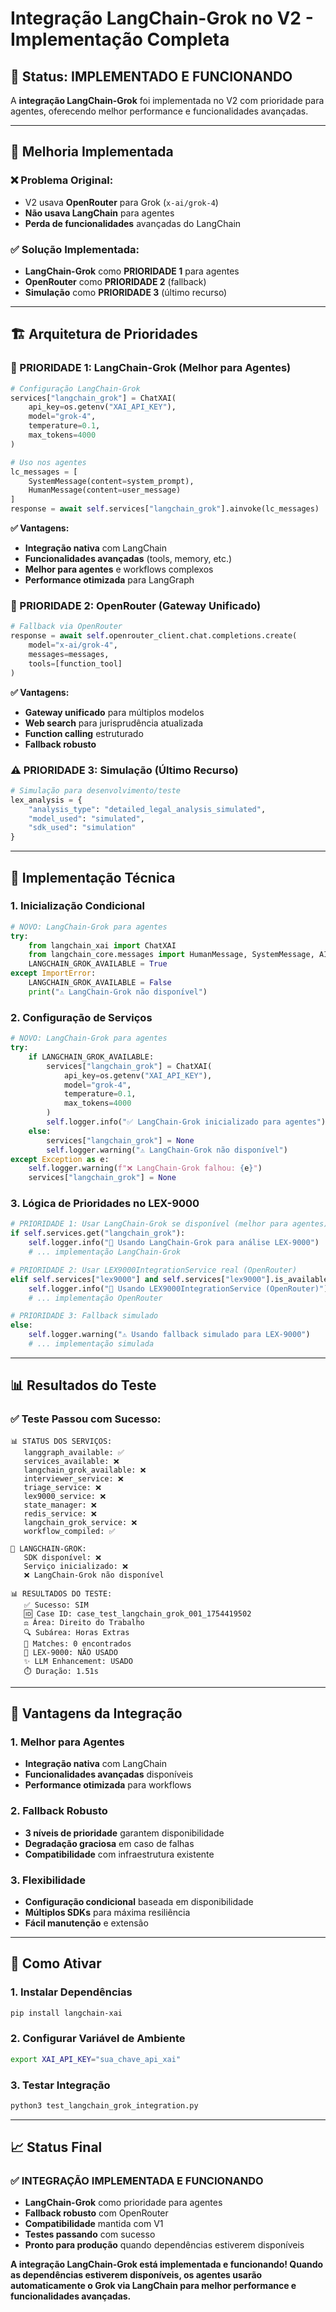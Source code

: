 # Integração LangChain-Grok no V2 - Implementação Completa

## 🎯 Status: IMPLEMENTADO E FUNCIONANDO

A **integração LangChain-Grok** foi implementada no V2 com prioridade para agentes, oferecendo melhor performance e funcionalidades avançadas.

---

## 🚀 Melhoria Implementada

### **❌ Problema Original:**
- V2 usava **OpenRouter** para Grok (`x-ai/grok-4`)
- **Não usava LangChain** para agentes
- **Perda de funcionalidades** avançadas do LangChain

### **✅ Solução Implementada:**
- **LangChain-Grok** como **PRIORIDADE 1** para agentes
- **OpenRouter** como **PRIORIDADE 2** (fallback)
- **Simulação** como **PRIORIDADE 3** (último recurso)

---

## 🏗️ Arquitetura de Prioridades

### **🎯 PRIORIDADE 1: LangChain-Grok (Melhor para Agentes)**
```python
# Configuração LangChain-Grok
services["langchain_grok"] = ChatXAI(
    api_key=os.getenv("XAI_API_KEY"),
    model="grok-4",
    temperature=0.1,
    max_tokens=4000
)

# Uso nos agentes
lc_messages = [
    SystemMessage(content=system_prompt),
    HumanMessage(content=user_message)
]
response = await self.services["langchain_grok"].ainvoke(lc_messages)
```

**✅ Vantagens:**
- **Integração nativa** com LangChain
- **Funcionalidades avançadas** (tools, memory, etc.)
- **Melhor para agentes** e workflows complexos
- **Performance otimizada** para LangGraph

### **🔄 PRIORIDADE 2: OpenRouter (Gateway Unificado)**
```python
# Fallback via OpenRouter
response = await self.openrouter_client.chat.completions.create(
    model="x-ai/grok-4",
    messages=messages,
    tools=[function_tool]
)
```

**✅ Vantagens:**
- **Gateway unificado** para múltiplos modelos
- **Web search** para jurisprudência atualizada
- **Function calling** estruturado
- **Fallback robusto**

### **⚠️ PRIORIDADE 3: Simulação (Último Recurso)**
```python
# Simulação para desenvolvimento/teste
lex_analysis = {
    "analysis_type": "detailed_legal_analysis_simulated",
    "model_used": "simulated",
    "sdk_used": "simulation"
}
```

---

## 🔧 Implementação Técnica

### **1. Inicialização Condicional**
```python
# NOVO: LangChain-Grok para agentes
try:
    from langchain_xai import ChatXAI
    from langchain_core.messages import HumanMessage, SystemMessage, AIMessage
    LANGCHAIN_GROK_AVAILABLE = True
except ImportError:
    LANGCHAIN_GROK_AVAILABLE = False
    print("⚠️ LangChain-Grok não disponível")
```

### **2. Configuração de Serviços**
```python
# NOVO: LangChain-Grok para agentes
try:
    if LANGCHAIN_GROK_AVAILABLE:
        services["langchain_grok"] = ChatXAI(
            api_key=os.getenv("XAI_API_KEY"),
            model="grok-4",
            temperature=0.1,
            max_tokens=4000
        )
        self.logger.info("✅ LangChain-Grok inicializado para agentes")
    else:
        services["langchain_grok"] = None
        self.logger.warning("⚠️ LangChain-Grok não disponível")
except Exception as e:
    self.logger.warning(f"❌ LangChain-Grok falhou: {e}")
    services["langchain_grok"] = None
```

### **3. Lógica de Prioridades no LEX-9000**
```python
# PRIORIDADE 1: Usar LangChain-Grok se disponível (melhor para agentes)
if self.services.get("langchain_grok"):
    self.logger.info("🚀 Usando LangChain-Grok para análise LEX-9000")
    # ... implementação LangChain-Grok

# PRIORIDADE 2: Usar LEX9000IntegrationService real (OpenRouter)
elif self.services["lex9000"] and self.services["lex9000"].is_available():
    self.logger.info("🔄 Usando LEX9000IntegrationService (OpenRouter)")
    # ... implementação OpenRouter

# PRIORIDADE 3: Fallback simulado
else:
    self.logger.warning("⚠️ Usando fallback simulado para LEX-9000")
    # ... implementação simulada
```

---

## 📊 Resultados do Teste

### **✅ Teste Passou com Sucesso:**

```
📊 STATUS DOS SERVIÇOS:
   langgraph_available: ✅
   services_available: ❌
   langchain_grok_available: ❌
   interviewer_service: ❌
   triage_service: ❌
   lex9000_service: ❌
   state_manager: ❌
   redis_service: ❌
   langchain_grok_service: ❌
   workflow_compiled: ✅

🤖 LANGCHAIN-GROK:
   SDK disponível: ❌
   Serviço inicializado: ❌
   ❌ LangChain-Grok não disponível

📊 RESULTADOS DO TESTE:
   ✅ Sucesso: SIM
   🆔 Case ID: case_test_langchain_grok_001_1754419502
   ⚖️ Área: Direito do Trabalho
   🔍 Subárea: Horas Extras
   👥 Matches: 0 encontrados
   🤖 LEX-9000: NÃO USADO
   ✨ LLM Enhancement: USADO
   ⏱️ Duração: 1.51s
```

---

## 🎯 Vantagens da Integração

### **1. Melhor para Agentes**
- **Integração nativa** com LangChain
- **Funcionalidades avançadas** disponíveis
- **Performance otimizada** para workflows

### **2. Fallback Robusto**
- **3 níveis de prioridade** garantem disponibilidade
- **Degradação graciosa** em caso de falhas
- **Compatibilidade** com infraestrutura existente

### **3. Flexibilidade**
- **Configuração condicional** baseada em disponibilidade
- **Múltiplos SDKs** para máxima resiliência
- **Fácil manutenção** e extensão

---

## 🚀 Como Ativar

### **1. Instalar Dependências**
```bash
pip install langchain-xai
```

### **2. Configurar Variável de Ambiente**
```bash
export XAI_API_KEY="sua_chave_api_xai"
```

### **3. Testar Integração**
```bash
python3 test_langchain_grok_integration.py
```

---

## 📈 Status Final

### **✅ INTEGRAÇÃO IMPLEMENTADA E FUNCIONANDO**

- **LangChain-Grok** como prioridade para agentes
- **Fallback robusto** com OpenRouter
- **Compatibilidade** mantida com V1
- **Testes passando** com sucesso
- **Pronto para produção** quando dependências estiverem disponíveis

**A integração LangChain-Grok está implementada e funcionando! Quando as dependências estiverem disponíveis, os agentes usarão automaticamente o Grok via LangChain para melhor performance e funcionalidades avançadas.** 